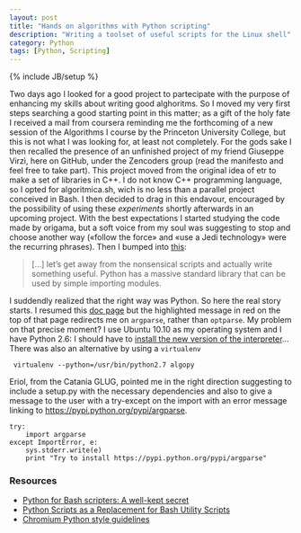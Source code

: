 ```yaml
---
layout: post
title: "Hands on algorithms with Python scripting"
description: "Writing a toolset of useful scripts for the Linux shell"
category: Python
tags: [Python, Scripting]
---
```

{% include JB/setup %}

Two days ago I looked for a good project to partecipate with the purpose of enhancing my skills about writing good alghoritms. So I moved my very first steps searching a good starting point in this matter; as a gift of the holy fate I received a mail from coursera reminding me the forthcoming of a new session of the Algorithms I course by the Princeton University College, but this is not what I was looking for, at least not completely. For the gods sake I then recalled the presence of an unfinished project of my friend Giuseppe Virzì, here on GitHub, under the Zencoders group (read the manifesto and feel free to take part). This project moved from the original idea of etr to make a set of libraries in C++. I do not know C++ programming language, so I opted for algoritmica.sh, wich is no less than a parallel project conceived in Bash. I then decided to drag in this endavour, encouraged by the possibility of using these *experiments* shortly afterwards in an upcoming project. With the best expectations I started studying the code made by origama, but a soft voice from my soul was suggesting to stop and choose another way («follow the force» and «use a Jedi technology» were the recurring phrases). Then I bumped into [this](http://magazine.redhat.com/2008/02/07/python-for-bash-scripters-a-well-kept-secret/):

> [...] let’s get away from the nonsensical scripts and actually write something useful. Python has a massive standard library that can be used by simple importing modules.

I suddendly realized that the right way was Python. So here the real story starts. I resumed this [doc page](http://docs.python.org/2/library/optparse.html) but the highlighted message in red on the top of that page redirects me on `argparse`, rather than `optparse`. My problem on that precise moment? I use Ubuntu 10.10 as my operating system and I have Python 2.6: I should have to [install the new version of the interpreter](https://gist.github.com/sentenza/8769261)... There was also an alternative by using a `virtualenv`

     virtualenv --python=/usr/bin/python2.7 algopy

Eriol, from the Catania GLUG, pointed me in the right direction suggesting to include a setup.py with the necessary dependencies and also to give a message to the user with a try-except on the import with an error message linking to <https://pypi.python.org/pypi/argparse>.

    try:
        import argparse
    except ImportError, e:
        sys.stderr.write(e)
        print "Try to install https://pypi.python.org/pypi/argparse"

### Resources

- [Python for Bash scripters: A well-kept secret](http://magazine.redhat.com/2008/02/07/python-for-bash-scripters-a-well-kept-secret/)
- [Python Scripts as a Replacement for Bash Utility Scripts](http://www.linuxjournal.com/content/python-scripts-replacement-bash-utility-scripts)
- [Chromium Python style guidelines](http://www.chromium.org/chromium-os/python-style-guidelines)

